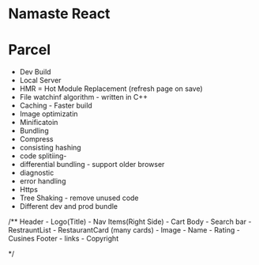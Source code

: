 # Namaste React

# Parcel
- Dev Build
- Local Server
- HMR = Hot Module Replacement (refresh page on save)
- File watchinf algorithm - written in C++
- Caching - Faster build 
- Image optimizatin
- Minificatoin
- Bundling
- Compress
- consisting hashing
- code splitiing-
- differential bundling - support older browser
- diagnostic
- error handling
- Https
- Tree Shaking - remove unused code
- Different dev and prod bundle


/**
     Header
        - Logo(Title)
        - Nav Items(Right Side)
        - Cart
     Body 
        - Search bar
        - RestrauntList
          - RestaurantCard (many cards)
              - Image
              - Name
              - Rating
              - Cusines
     Footer
      - links
      - Copyright
  
*/
